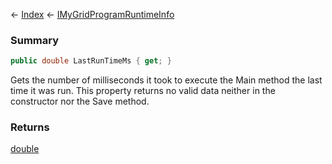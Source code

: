 ← [Index](Api-Index) ← [IMyGridProgramRuntimeInfo](Sandbox.ModAPI.Ingame.IMyGridProgramRuntimeInfo)

### Summary

```csharp
public double LastRunTimeMs { get; }
```

Gets the number of milliseconds it took to execute the Main method the last time it was run. This property returns no valid data neither in the constructor nor the Save method.

### Returns

[double](https://docs.microsoft.com/en-us/dotnet/api/system.double?view=netframework-4.6)


